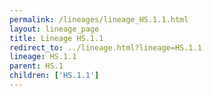 ```yaml
---
permalink: /lineages/lineage_HS.1.1.html
layout: lineage_page
title: Lineage HS.1.1
redirect_to: ../lineage.html?lineage=HS.1.1
lineage: HS.1.1
parent: HS.1
children: ['HS.1.1']
---
```

